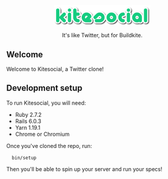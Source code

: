 <p align="center">
  <br/>
  <img src="app/assets/images/logo.png" alt="Kitesocial" width="50%" align="center"/>
  <br/>
  <br/>
  It's like Twitter, but for Buildkite.
  <br/>
</p>

## Welcome

Welcome to Kitesocial, a Twitter clone!

## Development setup

To run Kitesocial, you will need:

- Ruby 2.7.2
- Rails 6.0.3
- Yarn 1.19.1
- Chrome or Chromium

Once you've cloned the repo, run:

```
  bin/setup
```

Then you'll be able to spin up your server and run your specs!
